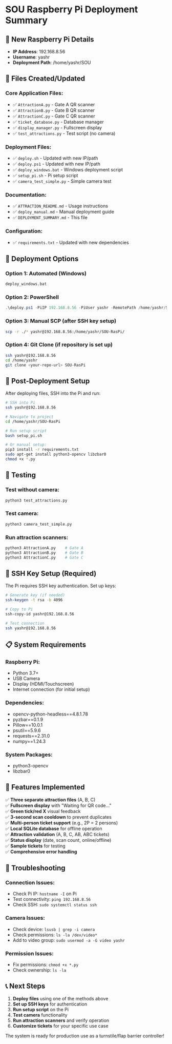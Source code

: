 # SOU Raspberry Pi Deployment Summary

## 🎯 New Raspberry Pi Details
- **IP Address**: 192.168.8.56
- **Username**: yashr
- **Deployment Path**: /home/yashr/SOU

## 📁 Files Created/Updated

### Core Application Files:
- ✅ `AttractionA.py` - Gate A QR scanner
- ✅ `AttractionB.py` - Gate B QR scanner  
- ✅ `AttractionC.py` - Gate C QR scanner
- ✅ `ticket_database.py` - Database manager
- ✅ `display_manager.py` - Fullscreen display
- ✅ `test_attractions.py` - Test script (no camera)

### Deployment Files:
- ✅ `deploy.sh` - Updated with new IP/path
- ✅ `deploy.ps1` - Updated with new IP/path
- ✅ `deploy_windows.bat` - Windows deployment script
- ✅ `setup_pi.sh` - Pi setup script
- ✅ `camera_test_simple.py` - Simple camera test

### Documentation:
- ✅ `ATTRACTION_README.md` - Usage instructions
- ✅ `deploy_manual.md` - Manual deployment guide
- ✅ `DEPLOYMENT_SUMMARY.md` - This file

### Configuration:
- ✅ `requirements.txt` - Updated with new dependencies

## 🚀 Deployment Options

### Option 1: Automated (Windows)
```cmd
deploy_windows.bat
```

### Option 2: PowerShell
```powershell
.\deploy.ps1 -PiIP 192.168.8.56 -PiUser yashr -RemotePath /home/yashr/SOU-RasPi
```

### Option 3: Manual SCP (after SSH key setup)
```bash
scp -r ./* yashr@192.168.8.56:/home/yashr/SOU-RasPi/
```

### Option 4: Git Clone (if repository is set up)
```bash
ssh yashr@192.168.8.56
cd /home/yashr
git clone <your-repo-url> SOU-RasPi
```

## 🔧 Post-Deployment Setup

After deploying files, SSH into the Pi and run:

```bash
# SSH into Pi
ssh yashr@192.168.8.56

# Navigate to project
cd /home/yashr/SOU-RasPi

# Run setup script
bash setup_pi.sh

# Or manual setup:
pip3 install -r requirements.txt
sudo apt-get install python3-opencv libzbar0
chmod +x *.py
```

## 🧪 Testing

### Test without camera:
```bash
python3 test_attractions.py
```

### Test camera:
```bash
python3 camera_test_simple.py
```

### Run attraction scanners:
```bash
python3 AttractionA.py    # Gate A
python3 AttractionB.py    # Gate B
python3 AttractionC.py    # Gate C
```

## 🔑 SSH Key Setup (Required)

The Pi requires SSH key authentication. Set up keys:

```bash
# Generate key (if needed)
ssh-keygen -t rsa -b 4096

# Copy to Pi
ssh-copy-id yashr@192.168.8.56

# Test connection
ssh yashr@192.168.8.56
```

## 📋 System Requirements

### Raspberry Pi:
- Python 3.7+
- USB Camera
- Display (HDMI/Touchscreen)
- Internet connection (for initial setup)

### Dependencies:
- opencv-python-headless==4.8.1.78
- pyzbar==0.1.9
- Pillow==10.0.1
- psutil==5.9.6
- requests==2.31.0
- numpy==1.24.3

### System Packages:
- python3-opencv
- libzbar0

## 🎯 Features Implemented

✅ **Three separate attraction files** (A, B, C)  
✅ **Fullscreen display** with "Waiting for QR code..."  
✅ **Green tick/red X** visual feedback  
✅ **3-second scan cooldown** to prevent duplicates  
✅ **Multi-person ticket support** (e.g., 2P = 2 persons)  
✅ **Local SQLite database** for offline operation  
✅ **Attraction validation** (A, B, C, AB, ABC tickets)  
✅ **Status display** (date, scan count, online/offline)  
✅ **Sample tickets** for testing  
✅ **Comprehensive error handling**  

## 🚨 Troubleshooting

### Connection Issues:
- Check Pi IP: `hostname -I` on Pi
- Test connectivity: `ping 192.168.8.56`
- Check SSH: `sudo systemctl status ssh`

### Camera Issues:
- Check device: `lsusb | grep -i camera`
- Check permissions: `ls -la /dev/video*`
- Add to video group: `sudo usermod -a -G video yashr`

### Permission Issues:
- Fix permissions: `chmod +x *.py`
- Check ownership: `ls -la`

## 📞 Next Steps

1. **Deploy files** using one of the methods above
2. **Set up SSH keys** for authentication
3. **Run setup script** on the Pi
4. **Test camera** functionality
5. **Run attraction scanners** and verify operation
6. **Customize tickets** for your specific use case

The system is ready for production use as a turnstile/flap barrier controller!
